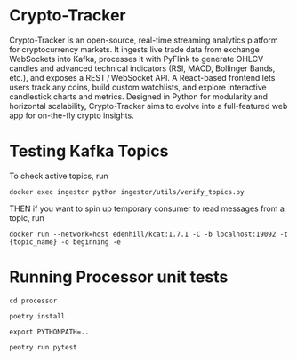 # Crypto-Tracker
Crypto-Tracker is an open-source, real-time streaming analytics platform for cryptocurrency markets. It ingests live trade data from exchange WebSockets into Kafka, processes it with PyFlink to generate OHLCV candles and advanced technical indicators (RSI, MACD, Bollinger Bands, etc.), and exposes a REST / WebSocket API. A React-based frontend lets users track any coins, build custom watchlists, and explore interactive candlestick charts and metrics. Designed in Python for modularity and horizontal scalability, Crypto-Tracker aims to evolve into a full-featured web app for on-the-fly crypto insights.


# Testing Kafka Topics
To check active topics, run 

```docker exec ingestor python ingestor/utils/verify_topics.py```


THEN if you want to spin up temporary consumer to read messages from a topic, run

```docker run --network=host edenhill/kcat:1.7.1 -C -b localhost:19092 -t {topic_name} -o beginning -e```

# Running Processor unit tests

```cd processor```

```poetry install```

```export PYTHONPATH=..```

```peotry run pytest```